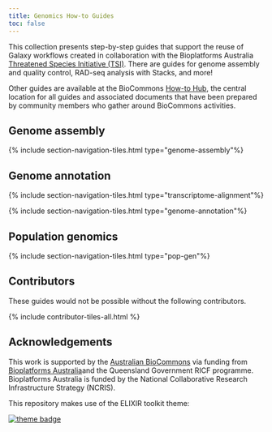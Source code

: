 ```yaml
---
title: Genomics How-to Guides
toc: false
---
```


This collection presents step-by-step guides that support the reuse of Galaxy workflows created in collaboration with the Bioplatforms Australia [Threatened Species Initiative (TSI)](https://threatenedspeciesinitiative.com/). There are guides for genome assembly and quality control, RAD-seq analysis with Stacks, and more!

Other guides are available at the BioCommons [How-to Hub](https://australianbiocommons.github.io/how-to-hub), the central location for all guides and associated documents that have been prepared by community members who gather around BioCommons activities.


## Genome assembly

{% include section-navigation-tiles.html type="genome-assembly"%}


## Genome annotation

{% include section-navigation-tiles.html type="transcriptome-alignment"%}

{% include section-navigation-tiles.html type="genome-annotation"%}


## Population genomics

{% include section-navigation-tiles.html type="pop-gen"%}



## Contributors

These guides would not be possible without the following contributors.

{% include contributor-tiles-all.html %}


## Acknowledgements

This work is supported by the [Australian BioCommons](https://www.biocommons.org.au/) via funding from [Bioplatforms Australia](https://bioplatforms.com/)and the Queensland Government RICF programme. Bioplatforms Australia is funded by the National Collaborative Research Infrastructure Strategy (NCRIS).

This repository makes use of the ELIXIR toolkit theme: 

[![theme badge](https://img.shields.io/badge/ELIXIR%20toolkit%20theme-jekyll-blue?color=0d6efd)](https://github.com/ELIXIR-Belgium/elixir-toolkit-theme)

